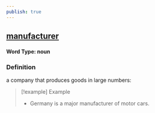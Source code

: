 ```yaml
---
publish: true
---
```

## [manufacturer](https://dictionary.cambridge.org/dictionary/english/manufacturer)

#### Word Type: noun
### Definition
a company that produces goods in large numbers:

>[!example] Example
> - Germany is a major manufacturer of motor cars.
